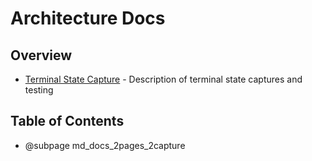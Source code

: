 # Architecture Docs

## Overview

- [Terminal State Capture](capture.md) - Description of terminal state captures and testing

## Table of Contents

- @subpage md_docs_2pages_2capture
